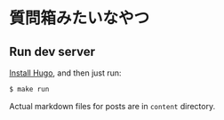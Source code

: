 # 質問箱みたいなやつ

## Run dev server

[Install Hugo](https://gohugo.io/getting-started/installing/), and then just run:

```bash
$ make run
```

Actual markdown files for posts are in `content` directory.
